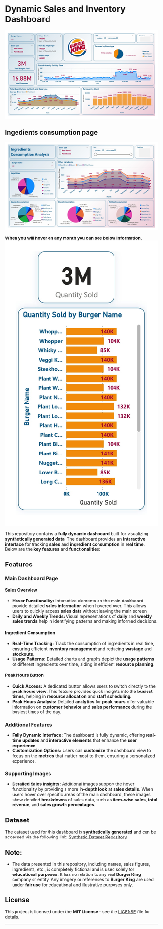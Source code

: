 # Dynamic Sales and Inventory Dashboard
![Dynamic Sales and Inventory Dashboard](https://github.com/suraj5424/Dynamic-Sales-and-Inventory-Dashboard-of-Burgerking/blob/main/Burger%20sale%20%20dash%20board-1.jpg)
## Ingedients  consumption  page

![Dynamic Sales and Inventory Dashboard](https://github.com/suraj5424/Dynamic-Sales-and-Inventory-Dashboard-of-Burgerking/blob/main/Burger%20sale%20%20dash%20board-2.jpg)

**When you will hover on any month you can see below information.**
![Hover page](https://github.com/suraj5424/Dynamic-Sales-and-Inventory-Dashboard-of-Burgerking/blob/main/Burger%20sale%20%20dash%20board-3.jpg)


This repository contains a **fully dynamic dashboard** built for visualizing **synthetically generated data**. The dashboard provides an **interactive interface** for tracking **sales** and **ingredient consumption** in **real time**. Below are the **key features** and **functionalities**:

## Features

### Main Dashboard Page

#### Sales Overview
- **Hover Functionality:** Interactive elements on the main dashboard provide detailed **sales information** when hovered over. This allows users to quickly access **sales data** without leaving the main screen.
- **Daily and Weekly Trends:** Visual representations of **daily** and **weekly sales trends** help in identifying patterns and making informed decisions.

#### Ingredient Consumption
- **Real-Time Tracking:** Track the consumption of ingredients in real time, ensuring efficient **inventory management** and reducing **wastage** and **stockouts**.
- **Usage Patterns:** Detailed charts and graphs depict the **usage patterns** of different ingredients over time, aiding in efficient **resource planning**.

#### Peak Hours Button
- **Quick Access:** A dedicated button allows users to switch directly to the **peak hours view**. This feature provides quick insights into the **busiest times**, helping in **resource allocation** and **staff scheduling**.
- **Peak Hours Analysis:** Detailed **analytics** for **peak hours** offer valuable information on **customer behavior** and **sales performance** during the busiest times of the day.

### Additional Features
- **Fully Dynamic Interface:** The dashboard is fully dynamic, offering **real-time updates** and **interactive elements** that enhance the **user experience**.
- **Customization Options:** Users can **customize** the dashboard view to focus on the **metrics** that matter most to them, ensuring a personalized experience.

### Supporting Images
- **Detailed Sales Insights:** Additional images support the hover functionality by providing a more **in-depth look** at **sales details**. When users hover over specific areas of the main dashboard, these images show detailed **breakdowns** of sales data, such as **item-wise sales**, **total revenue**, and **sales growth percentages**.

## Dataset

The dataset used for this dashboard is **synthetically generated** and can be accessed via the following link: [Synthetic Dataset Repository](https://github.com/suraj5424/Burger-sales-data-and-report-generator)


## **Note:** 

- The data presented in this repository, including names, sales figures, ingredients, etc., is completely fictional and is used solely for **educational purposes**. It has no relation to any real **Burger King** company or entity. Any imagery or references to **Burger King** are used under **fair use** for educational and illustrative purposes only.

## License

This project is licensed under the **MIT License** - see the [LICENSE](LICENSE.txt) file for details.

---
